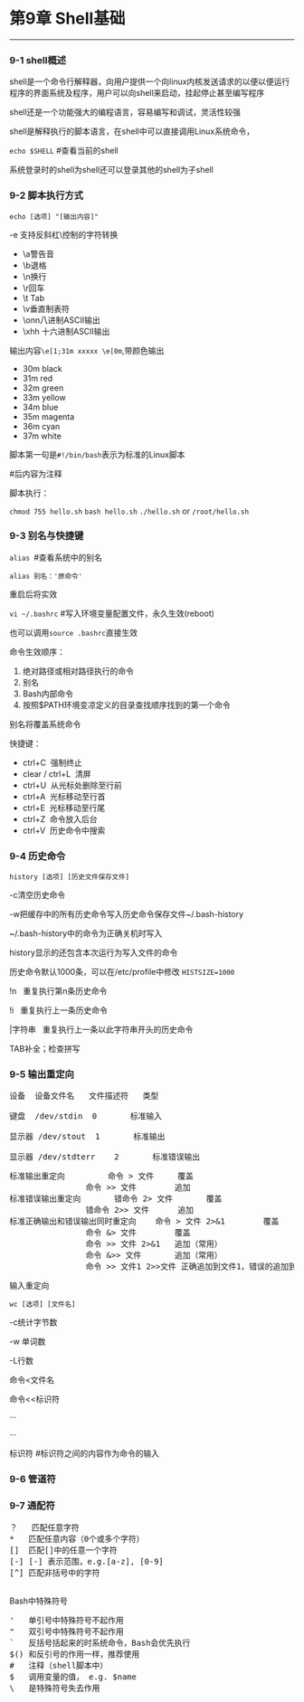 # 第9章 Shell基础
---

### 9-1 shell概述

shell是一个命令行解释器，向用户提供一个向linux内核发送请求的以便以便运行程序的界面系统及程序，用户可以向shell来启动，挂起停止甚至编写程序

shell还是一个功能强大的编程语言，容易编写和调试，灵活性较强

shell是解释执行的脚本语言，在shell中可以直接调用Linux系统命令，

```echo $SHELL``` #查看当前的shell

系统登录时的shell为shell还可以登录其他的shell为子shell

### 9-2 脚本执行方式

```echo [选项] "[输出内容]"```

-e 支持反斜杠\控制的字符转换

- \a警告音
- \b退格
- \n换行
- \r回车
- \t&nbsp;Tab
- \v垂直制表符
- \onn八进制ASCII输出
- \xhh 十六进制ASCII输出

输出内容```\e[1;31m xxxxx \e[0m```,带颜色输出

- 30m&nbsp;black
- 31m&nbsp;red
- 32m&nbsp;green
- 33m&nbsp;yellow
- 34m&nbsp;blue
- 35m&nbsp;magenta
- 36m&nbsp;cyan
- 37m&nbsp;white

脚本第一句是```#!/bin/bash```表示为标准的Linux脚本

\#后内容为注释

脚本执行：

```chmod 755 hello.sh```
```bash hello.sh```
```./hello.sh``` or ```/root/hello.sh```

### 9-3 别名与快捷键

```alias ```#查看系统中的别名

```alias 别名：'原命令'```

重启后将实效

```vi ~/.bashrc``` #写入环境变量配置文件，永久生效(reboot)

也可以调用```source .bashrc```直接生效

命令生效顺序：

1. 绝对路径或相对路径执行的命令
2. 别名
3. Bash内部命令
4. 按照$PATH环境变凉定义的目录查找顺序找到的第一个命令

别名将覆盖系统命令

快捷键：

- ctrl+C &nbsp;强制终止
- clear / ctrl+L &nbsp;清屏
- ctrl+U &nbsp;从光标处删除至行前
- ctrl+A &nbsp;光标移动至行首
- ctrl+E &nbsp;光标移动至行尾
- ctrl+Z &nbsp;命令放入后台
- ctrl+V &nbsp;历史命令中搜索

### 9-4 历史命令

```history [选项] [历史文件保存文件]```

-c清空历史命令

-w把缓存中的所有历史命令写入历史命令保存文件~/.bash-history

~/.bash-history中的命令为正确关机时写入

history显示的还包含本次运行为写入文件的命令

历史命令默认1000条，可以在/etc/profile中修改  ```HISTSIZE=1000```

!n &nbsp; 重复执行第n条历史命令

!i &nbsp; 重复执行上一条历史命令

|字符串 &nbsp; 重复执行上一条以此字符串开头的历史命令

TAB补全；检查拼写

### 9-5 输出重定向

<pre>
设备	设备文件名	文件描述符	类型

键盘	/dev/stdin	0		标准输入

显示器	/dev/stout	1		标准输出

显示器	/dev/stdterr	2		标准错误输出
</pre>


<pre>
标准输出重定向			命令 > 文件		覆盖
				命令 >> 文件		追加
标准错误输出重定向		错命令 2> 文件		覆盖
				错命令 2>> 文件		追加
标准正确输出和错误输出同时重定向	命令 > 文件 2>&1		覆盖
				命令 &> 文件		覆盖
				命令 >> 文件 2>&1	追加（常用）
				命令 &>> 文件		追加（常用）
				命令 >> 文件1 2>>文件	正确追加到文件1，错误的追加到文件2（常用）
</pre>

输入重定向

```wc [选项] [文件名] ```

-c统计字节数

-w 单词数

-L行数

命令<文件名

命令<<标识符

···

···

标识符	#标识符之间的内容作为命令的输入
### 9-6 管道符


### 9-7 通配符
<pre>
？	匹配任意字符
*	匹配任意内容（0个或多个字符）
[]	匹配[]中的任意一个字符
[-]	[-] 表示范围，e.g.[a-z], [0-9]
[^]	匹配非括号中的字符

</pre>

Bash中特殊符号
<pre>
'	单引号中特殊符号不起作用
"	双引号中特殊符号不起作用
`	反括号括起来的时系统命令，Bash会优先执行
$()	和反引号的作用一样，推荐使用
#	注释（shell脚本中）
$	调用变量的值， e.g. $name
\	是特殊符号失去作用

</pre>